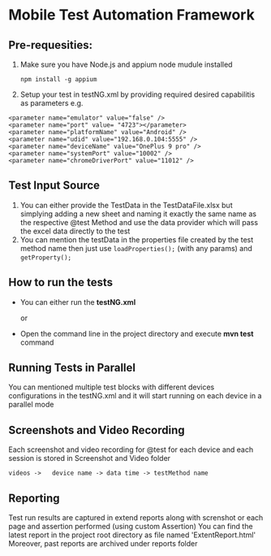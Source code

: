 # Mobile Test Automation Framework

## Pre-requesities:
1. Make sure you have Node.js and appium node mudule installed
    
    `npm install -g appium`
2. Setup your test in testNG.xml by providing required desired capabilitis as parameters
    e.g.
    
```
<parameter name="emulator" value="false" />
<parameter name="port" value= "4723"></parameter>
<parameter name="platformName" value="Android" />
<parameter name="udid" value="192.168.0.104:5555" />
<parameter name="deviceName" value="OnePlus 9 pro" />
<parameter name="systemPort" value="10002" />
<parameter name="chromeDriverPort" value="11012" />
```

## Test Input Source
1. You can either provide the TestData in the TestDataFile.xlsx but simplying adding a new sheet and naming it exactly the same name as the respective @test Method and use the data provider which will pass the excel data directly to the test
2. You can mention the testData in the properties file created by the test method name then just use `loadProperties();` (with any params) and `getProperty();`

## How to run the tests
- You can either run the **testNG.xml**
    
    or
- Open the command line in the project directory and execute **mvn test** command

## Running Tests in Parallel
You can mentioned multiple test blocks with different devices configurations in the testNG.xml and it will start running on each device in a parallel mode

## Screenshots and Video Recording
Each screenshot and video recording for @test for each device and each session is stored in Screenshot and Video folder

    videos ->   device name -> data time -> testMethod name
    
## Reporting
Test run results are captured in extend reports along with screnshot or each page and assertion performed (using custom Assertion)
You can find the latest report in the project root directory as file named 'ExtentReport.html'
Moreover, past reports are archived under reports folder
